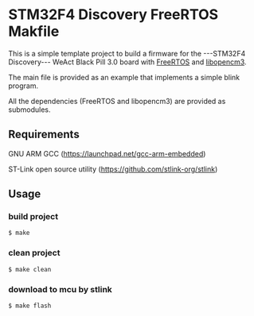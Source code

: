 # STM32F4 Discovery FreeRTOS Makfile

This is a simple template project to build a firmware for the ---STM32F4 Discovery--- WeAct Black Pill 3.0 board with [FreeRTOS](https://www.freertos.org/) and [libopencm3](https://libopencm3.org/).


The main file is provided as an example that implements a simple blink program.

All the dependencies (FreeRTOS and libopencm3) are provided as submodules.

## Requirements

GNU ARM GCC (https://launchpad.net/gcc-arm-embedded)

ST-Link open source utility (https://github.com/stlink-org/stlink)

## Usage

### build project

```
$ make
```

### clean project

```
$ make clean
```

### download to mcu by stlink
```
$ make flash
```
